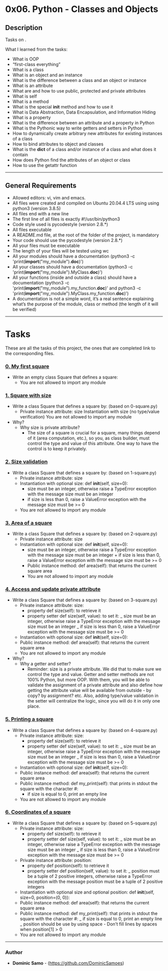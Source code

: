 # 0x06. Python - Classes and Objects

## Description

Tasks on .

What I learned from the tasks:

* What is OOP
* “first-class everything”
* What is a class
* What is an object and an instance
* What is the difference between a class and an object or instance
* What is an attribute
* What are and how to use public, protected and private attributes
* What is self
* What is a method
* What is the special __init__ method and how to use it
* What is Data Abstraction, Data Encapsulation, and Information Hiding
* What is a property
* What is the difference between an attribute and a property in Python
* What is the Pythonic way to write getters and setters in Python
* How to dynamically create arbitrary new attributes for existing instances of a class
* How to bind attributes to object and classes
* What is the __dict__ of a class and/or instance of a class and what does it contain
* How does Python find the attributes of an object or class
* How to use the getattr function


---

## General Requirements
* Allowed editors: vi, vim and emacs.
* All files were created and compiled on Ubuntu 20.04.4 LTS using using python3 (version 3.8.5)
* All files end with a new line
* The first line of all files is exactly #!/usr/bin/python3
* Code style used is pycodestyle (version 2.8.*)
* All files executable
* A README.md file, at the root of the folder of the project, is mandatory
* Your code should use the pycodestyle (version 2.8.*)
* All your files must be executable
* The length of your files will be tested using wc
* All your modules should have a documentation (python3 -c 'print(__import__("my_module").__doc__)')
* All your classes should have a documentation (python3 -c 'print(__import__("my_module").MyClass.__doc__)')
* All your functions (inside and outside a class) should have a documentation (python3 -c 'print(__import__("my_module").my_function.__doc__)' and python3 -c 'print(__import__("my_module").MyClass.my_function.__doc__)')
* A documentation is not a simple word, it’s a real sentence explaining what’s the purpose of the module, class or method (the length of it will be verified)
---

# Tasks

These are all the tasks of this project, the ones that are completed link to the corresponding files.

### [0. My first square](./0-square.py)
* Write an empty class Square that defines a square:
  - You are not allowed to import any module

### [1. Square with size](./1-square.py)
* Write a class Square that defines a square by: (based on 0-square.py)
	- Private instance attribute: size
Instantiation with size (no type/value verification)
You are not allowed to import any module
* Why?
	- Why size is private attribute?
		+ The size of a square is crucial for a square, many things depend of it (area computation, etc.), so you, as class builder, must control the type and value of this attribute. One way to have the control is to keep it privately. 

### [2. Size validation](./2-square.py)
* Write a class Square that defines a square by: (based on 1-square.py)
	- Private instance attribute: size
	- Instantiation with optional size: def __init__(self, size=0):
		+ size must be an integer, otherwise raise a TypeError exception with the message size must be an integer
		+ if size is less than 0, raise a ValueError exception with the message size must be >= 0
	- You are not allowed to import any module

### [3. Area of a square](./3-square.py)
* Write a class Square that defines a square by: (based on 2-square.py)
	- Private instance attribute: size
	- Instantiation with optional size: def __init__(self, size=0):
		+ size must be an integer, otherwise raise a TypeError exception with the message size must be an integer
                + if size is less than 0, raise a ValueError exception with the message size must be >= 0
		+ Public instance method: def area(self): that returns the current square area
        - You are not allowed to import any module


### [4. Access and update private attribute](./4-square.py)
* Write a class Square that defines a square by: (based on 3-square.py)
	- Private instance attribute: size:
		+ property def size(self): to retrieve it
		+ property setter def size(self, value): to set it:
			_ size must be an integer, otherwise raise a TypeError exception with the message size must be an integer
			_ if size is less than 0, raise a ValueError exception with the message size must be >= 0
	- Instantiation with optional size: def __init__(self, size=0):
	- Public instance method: def area(self): that returns the current square area
	- You are not allowed to import any module
* Why?
	- Why a getter and setter?
		+ Reminder: size is a private attribute. We did that to make sure we control the type and value. Getter and setter methods are not 100% Python, but more OOP. With them, you will be able to validate the assignment of a private attribute and also define how getting the attribute value will be available from outside - by copy? by assignment? etc. Also, adding type/value validation in the setter will centralize the logic, since you will do it in only one place.


### [5. Printing a square](./5-square.py)
* Write a class Square that defines a square by: (based on 4-square.py)
	- Private instance attribute: size:
		+ property def size(self): to retrieve it
		+ property setter def size(self, value): to set it:
			_ size must be an integer, otherwise raise a TypeError exception with the message size must be an integer
			_ if size is less than 0, raise a ValueError exception with the message size must be >= 0
	- Instantiation with optional size: def __init__(self, size=0):
	- Public instance method: def area(self): that returns the current square area
	- Public instance method: def my_print(self): that prints in stdout the square with the character #:
		+ if size is equal to 0, print an empty line
	- You are not allowed to import any module


### [6. Coordinates of a square](./6-square.py)
* Write a class Square that defines a square by: (based on 5-square.py)
	- Private instance attribute: size:
		+ property def size(self): to retrieve it
		+ property setter def size(self, value): to set it:
			_ size must be an integer, otherwise raise a TypeError exception with the message size must be an integer
			_ if size is less than 0, raise a ValueError exception with the message size must be >= 0
	- Private instance attribute: position:
		+ property def position(self): to retrieve it
		+ property setter def position(self, value): to set it:
			_ position must be a tuple of 2 positive integers, otherwise raise a TypeError exception with the message position must be a tuple of 2 positive integers
	- Instantiation with optional size and optional position: def __init__(self, size=0, position=(0, 0)):
	- Public instance method: def area(self): that returns the current square area
	- Public instance method: def my_print(self): that prints in stdout the square with the character #:
		_ if size is equal to 0, print an empty line
		_ position should be use by using space - Don’t fill lines by spaces when position[1] > 0
	- You are not allowed to import any module




---

### Author
* **Dominic Samo** - (https://github.com/DominicSamoes)
